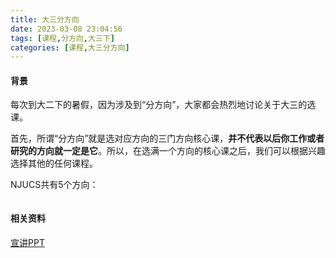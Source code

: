 ```yaml
---
title: 大三分方向
date: 2023-03-08 23:04:56
tags: [课程,分方向,大三下]
categories: [课程,大三分方向]
---
```

#### 背景​

每次到大二下的暑假，因为涉及到“分方向”，大家都会热烈地讨论关于大三的选课。

首先，所谓“分方向”就是选对应方向的三门方向核心课，**并不代表以后你工作或者研究的方向就一定是它**。所以，在选满一个方向的核心课之后，我们可以根据兴趣选择其他的任何课程。
<!-- more -->
NJUCS共有5个方向：

<figure><img src="../../.gitbook/assets/方向课程.jpg" alt=""><figcaption></figcaption></figure>

#### 相关资料

[宣讲PPT](https://box.nju.edu.cn/d/7c0c868ca094444383e5/)
